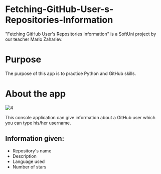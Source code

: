 # Fetching-GitHub-User-s-Repositories-Information
"Fetching GitHub User's Repositories Information" is a SoftUni project by our teacher Mario Zahariev.
# Purpose
The purpose of this app is to practice Python and GitHub skills.
# About the app
![4](https://github.com/VerginiyaStoyanova/Fetching-GitHub-User-s-Repositories-Information/assets/44588240/bacb4cd6-cd60-4741-96b9-422d4b097c13)

This console application can give information about a GitHub user which you can type his/her username.
## Information given:
- Repository's name
- Description
- Language used
- Number of stars
